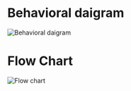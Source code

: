 # Behavioral daigram

![Behavioral daigram](https://user-images.githubusercontent.com/98948425/155304942-6bd4aa54-66a4-494f-9cc9-fbc67bd93ea5.png)

# Flow Chart

![Flow chart](https://user-images.githubusercontent.com/98948425/155305894-85c2df49-3038-4a2c-adba-90e689c769e8.png)